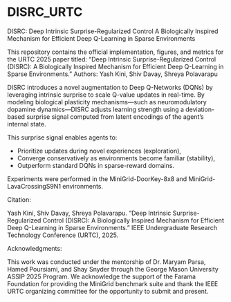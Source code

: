 # DISRC_URTC
DISRC: Deep Intrinsic Surprise-Regularized Control
A Biologically Inspired Mechanism for Efficient Deep Q-Learning in Sparse Environments

This repository contains the official implementation, figures, and metrics for the URTC 2025 paper titled:
“Deep Intrinsic Surprise-Regularized Control (DISRC): A Biologically Inspired Mechanism for Efficient Deep Q-Learning in Sparse Environments.”
Authors: Yash Kini, Shiv Davay, Shreya Polavarapu

DISRC introduces a novel augmentation to Deep Q-Networks (DQNs) by leveraging intrinsic surprise to scale Q-value updates in real-time. By modeling biological plasticity mechanisms—such as neuromodulatory dopamine dynamics—DISRC adjusts learning strength using a deviation-based surprise signal computed from latent encodings of the agent’s internal state.

This surprise signal enables agents to:

  - Prioritize updates during novel experiences (exploration),
  - Converge conservatively as environments become familiar (stability),
  - Outperform standard DQNs in sparse-reward domains.

Experiments were performed in the MiniGrid-DoorKey-8x8 and MiniGrid-LavaCrossingS9N1 environments.

Citation:

Yash Kini, Shiv Davay, Shreya Polavarapu. 
“Deep Intrinsic Surprise-Regularized Control (DISRC): A Biologically Inspired Mechanism for Efficient Deep Q-Learning in Sparse Environments.” 
IEEE Undergraduate Research Technology Conference (URTC), 2025.

Acknowledgments:

This work was conducted under the mentorship of Dr. Maryam Parsa, Hamed Poursiami, and Shay Snyder through the George Mason University ASSIP 2025 Program.
We acknowledge the support of the Farama Foundation for providing the MiniGrid benchmark suite and thank the IEEE URTC organizing committee for the opportunity to submit and present.
